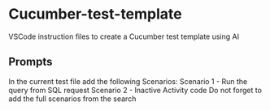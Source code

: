 # Cucumber-test-template
VSCode instruction files to create a Cucumber test template using AI

## Prompts
In the current test file add the following Scenarios:
Scenario 1 - Run the query from SQL request
Scenario 2 - Inactive Activity code
Do not forget to add the full scenarios from the search
